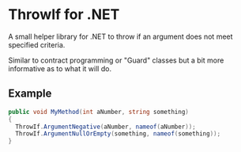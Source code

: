 # ThrowIf for .NET

A small helper library for .NET to throw if an argument does not meet specified criteria.

Similar to contract programming or "Guard" classes but a bit more informative as to what it will do.

## Example

```csharp
public void MyMethod(int aNumber, string something)
{
  ThrowIf.ArgumentNegative(aNumber, nameof(aNumber));
  ThrowIf.ArgumentNullOrEmpty(something, nameof(something));
}
```
